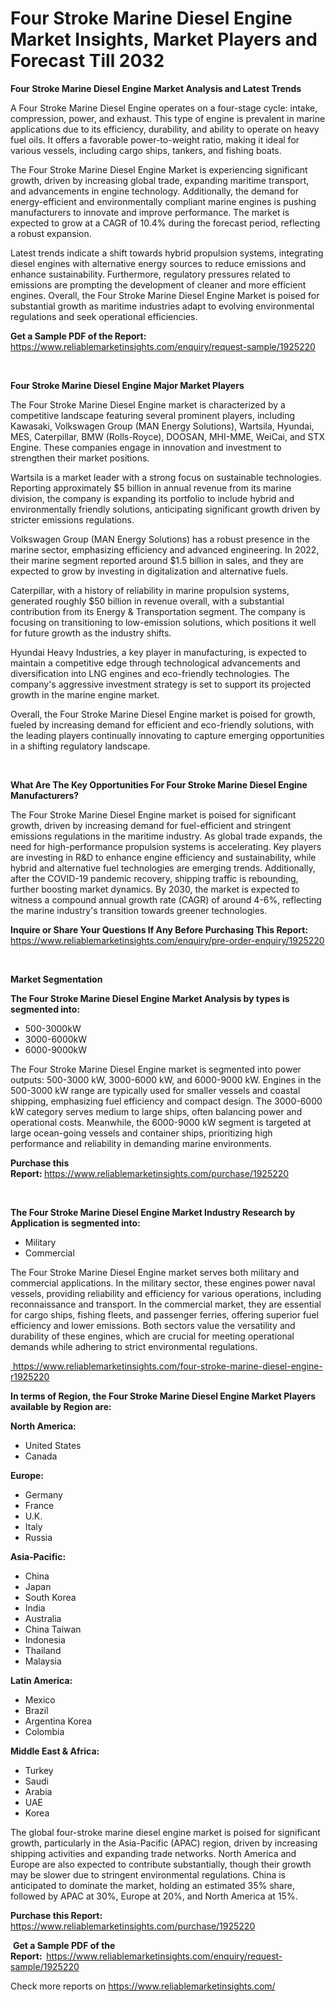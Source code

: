 <p><h1>Four Stroke Marine Diesel Engine Market Insights, Market Players and Forecast Till 2032</h1></p><p><strong>Four Stroke Marine Diesel Engine Market Analysis and Latest Trends</strong></p>
<p><p>A Four Stroke Marine Diesel Engine operates on a four-stage cycle: intake, compression, power, and exhaust. This type of engine is prevalent in marine applications due to its efficiency, durability, and ability to operate on heavy fuel oils. It offers a favorable power-to-weight ratio, making it ideal for various vessels, including cargo ships, tankers, and fishing boats.</p><p>The Four Stroke Marine Diesel Engine Market is experiencing significant growth, driven by increasing global trade, expanding maritime transport, and advancements in engine technology. Additionally, the demand for energy-efficient and environmentally compliant marine engines is pushing manufacturers to innovate and improve performance. The market is expected to grow at a CAGR of 10.4% during the forecast period, reflecting a robust expansion.</p><p>Latest trends indicate a shift towards hybrid propulsion systems, integrating diesel engines with alternative energy sources to reduce emissions and enhance sustainability. Furthermore, regulatory pressures related to emissions are prompting the development of cleaner and more efficient engines. Overall, the Four Stroke Marine Diesel Engine Market is poised for substantial growth as maritime industries adapt to evolving environmental regulations and seek operational efficiencies.</p></p>
<p><strong>Get a Sample PDF of the Report:&nbsp;</strong> <a href="https://www.reliablemarketinsights.com/enquiry/request-sample/1925220?utm_campaign=3191&utm_medium=2&utm_source=Github&utm_content=ia&utm_term=28032025&utm_id=four-stroke-marine-diesel-engine">https://www.reliablemarketinsights.com/enquiry/request-sample/1925220</a></p>
<p>&nbsp;</p>
<p><strong>Four Stroke Marine Diesel Engine Major Market Players</strong></p>
<p><p>The Four Stroke Marine Diesel Engine market is characterized by a competitive landscape featuring several prominent players, including Kawasaki, Volkswagen Group (MAN Energy Solutions), Wartsila, Hyundai, MES, Caterpillar, BMW (Rolls-Royce), DOOSAN, MHI-MME, WeiCai, and STX Engine. These companies engage in innovation and investment to strengthen their market positions. </p><p>Wartsila is a market leader with a strong focus on sustainable technologies. Reporting approximately $5 billion in annual revenue from its marine division, the company is expanding its portfolio to include hybrid and environmentally friendly solutions, anticipating significant growth driven by stricter emissions regulations.</p><p>Volkswagen Group (MAN Energy Solutions) has a robust presence in the marine sector, emphasizing efficiency and advanced engineering. In 2022, their marine segment reported around $1.5 billion in sales, and they are expected to grow by investing in digitalization and alternative fuels.</p><p>Caterpillar, with a history of reliability in marine propulsion systems, generated roughly $50 billion in revenue overall, with a substantial contribution from its Energy & Transportation segment. The company is focusing on transitioning to low-emission solutions, which positions it well for future growth as the industry shifts.</p><p>Hyundai Heavy Industries, a key player in manufacturing, is expected to maintain a competitive edge through technological advancements and diversification into LNG engines and eco-friendly technologies. The company's aggressive investment strategy is set to support its projected growth in the marine engine market.</p><p>Overall, the Four Stroke Marine Diesel Engine market is poised for growth, fueled by increasing demand for efficient and eco-friendly solutions, with the leading players continually innovating to capture emerging opportunities in a shifting regulatory landscape.</p></p>
<p>&nbsp;</p>
<p><strong>What Are The Key Opportunities For Four Stroke Marine Diesel Engine Manufacturers?</strong></p>
<p><p>The Four Stroke Marine Diesel Engine market is poised for significant growth, driven by increasing demand for fuel-efficient and stringent emissions regulations in the maritime industry. As global trade expands, the need for high-performance propulsion systems is accelerating. Key players are investing in R&D to enhance engine efficiency and sustainability, while hybrid and alternative fuel technologies are emerging trends. Additionally, after the COVID-19 pandemic recovery, shipping traffic is rebounding, further boosting market dynamics. By 2030, the market is expected to witness a compound annual growth rate (CAGR) of around 4-6%, reflecting the marine industry's transition towards greener technologies.</p></p>
<p><strong>Inquire or Share Your Questions If Any Before Purchasing This Report:</strong> <a href="https://www.reliablemarketinsights.com/enquiry/pre-order-enquiry/1925220?utm_campaign=3191&utm_medium=2&utm_source=Github&utm_content=ia&utm_term=28032025&utm_id=four-stroke-marine-diesel-engine">https://www.reliablemarketinsights.com/enquiry/pre-order-enquiry/1925220</a></p>
<p>&nbsp;</p>
<p><strong>Market Segmentation</strong></p>
<p><strong>The Four Stroke Marine Diesel Engine Market Analysis by types is segmented into:</strong></p>
<p><ul><li>500-3000kW</li><li>3000-6000kW</li><li>6000-9000kW</li></ul></p>
<p><p>The Four Stroke Marine Diesel Engine market is segmented into power outputs: 500-3000 kW, 3000-6000 kW, and 6000-9000 kW. Engines in the 500-3000 kW range are typically used for smaller vessels and coastal shipping, emphasizing fuel efficiency and compact design. The 3000-6000 kW category serves medium to large ships, often balancing power and operational costs. Meanwhile, the 6000-9000 kW segment is targeted at large ocean-going vessels and container ships, prioritizing high performance and reliability in demanding marine environments.</p></p>
<p><strong>Purchase this Report:&nbsp;</strong><a href="https://www.reliablemarketinsights.com/purchase/1925220?utm_campaign=3191&utm_medium=2&utm_source=Github&utm_content=ia&utm_term=28032025&utm_id=four-stroke-marine-diesel-engine">https://www.reliablemarketinsights.com/purchase/1925220</a></p>
<p>&nbsp;</p>
<p><strong>The Four Stroke Marine Diesel Engine Market Industry Research by Application is segmented into:</strong></p>
<p><ul><li>Military</li><li>Commercial</li></ul></p>
<p><p>The Four Stroke Marine Diesel Engine market serves both military and commercial applications. In the military sector, these engines power naval vessels, providing reliability and efficiency for various operations, including reconnaissance and transport. In the commercial market, they are essential for cargo ships, fishing fleets, and passenger ferries, offering superior fuel efficiency and lower emissions. Both sectors value the versatility and durability of these engines, which are crucial for meeting operational demands while adhering to strict environmental regulations.</p></p>
<p><a href="https://www.reliablemarketinsights.com/four-stroke-marine-diesel-engine-r1925220?utm_campaign=3191&utm_medium=2&utm_source=Github&utm_content=ia&utm_term=28032025&utm_id=four-stroke-marine-diesel-engine">&nbsp;https://www.reliablemarketinsights.com/four-stroke-marine-diesel-engine-r1925220</a></p>
<p><strong>In terms of Region, the Four Stroke Marine Diesel Engine Market Players available by Region are:</strong></p>
<p>
    <p> <strong> North America: </strong>
        <ul>
            <li>United States</li>
            <li>Canada</li>
        </ul>
        </p> 
    <p> <strong> Europe: </strong>
        <ul>
            <li>Germany</li>
            <li>France</li>
            <li>U.K.</li>
            <li>Italy</li>
            <li>Russia</li>
        </ul>
        </p> 
    <p> <strong> Asia-Pacific: </strong>
        <ul>
            <li>China</li>
            <li>Japan</li>
            <li>South Korea</li>
            <li>India</li>
            <li>Australia</li>
            <li>China Taiwan</li>
            <li>Indonesia</li>
            <li>Thailand</li>
            <li>Malaysia</li>
        </ul>
        </p> 
    <p> <strong> Latin America: </strong>
        <ul>
            <li>Mexico</li>
            <li>Brazil</li>
            <li>Argentina Korea</li>
            <li>Colombia</li>
        </ul>
        </p> 
    <p> <strong> Middle East & Africa: </strong>
        <ul>
            <li>Turkey</li>
            <li>Saudi</li>
            <li>Arabia</li>
            <li>UAE</li>
            <li>Korea</li>
        </ul>
    </p>
    </p>
<p><p>The global four-stroke marine diesel engine market is poised for significant growth, particularly in the Asia-Pacific (APAC) region, driven by increasing shipping activities and expanding trade networks. North America and Europe are also expected to contribute substantially, though their growth may be slower due to stringent environmental regulations. China is anticipated to dominate the market, holding an estimated 35% share, followed by APAC at 30%, Europe at 20%, and North America at 15%.</p></p>
<p><strong>Purchase this Report: </strong><a href="https://www.reliablemarketinsights.com/purchase/1925220?utm_campaign=3191&utm_medium=2&utm_source=Github&utm_content=ia&utm_term=28032025&utm_id=four-stroke-marine-diesel-engine">https://www.reliablemarketinsights.com/purchase/1925220</a></p>
<p>&nbsp;<strong>Get a Sample PDF of the Report:&nbsp;&nbsp;</strong><a href="https://www.reliablemarketinsights.com/enquiry/request-sample/1925220?utm_campaign=3191&utm_medium=2&utm_source=Github&utm_content=ia&utm_term=28032025&utm_id=four-stroke-marine-diesel-engine">https://www.reliablemarketinsights.com/enquiry/request-sample/1925220</a></p>
<p><strong></strong></p>
<p>Check more reports on <a href="https://www.reliablemarketinsights.com/?utm_campaign=3191&utm_medium=2&utm_source=Github&utm_content=ia&utm_term=28032025&utm_id=four-stroke-marine-diesel-engine">https://www.reliablemarketinsights.com/</a></p>
